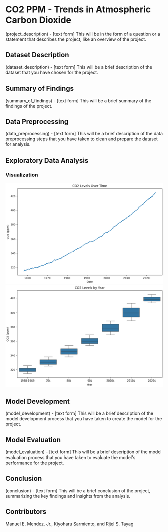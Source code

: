 # CO2 PPM - Trends in Atmospheric Carbon Dioxide

(project_description) - [text form] This will be in the form of a question or a statement that describes the project, like an overview of the project.

## Dataset Description

(dataset_description) - [text form] This will be a brief description of the dataset that you have chosen for the project.

## Summary of Findings

(summary_of_findings) - [text form] This will be a brief summary of the findings of the project.

## Data Preprocessing

(data_preprocessing) - [text form] This will be a brief description of the data preprocessing steps that you have taken to clean and prepare the dataset for analysis.

## Exploratory Data Analysis

### Visualization

![CO2 Levels Overtime](plot-img/CO2-Overtime.png)
![CO2 Levels Per Year](plot-img/CO2_Year.png)

## Model Development

(model_development) - [text form] This will be a brief description of the model development process that you have taken to create the model for the project.

## Model Evaluation

(model_evaluation) - [text form] This will be a brief description of the model evaluation process that you have taken to evaluate the model's performance for the project.

## Conclusion

(conclusion) - [text form] This will be a brief conclusion of the project, summarizing the key findings and insights from the analysis.

## Contributors

Manuel E. Mendez. Jr., Kiyoharu Sarmiento, and Rijel S. Tayag


